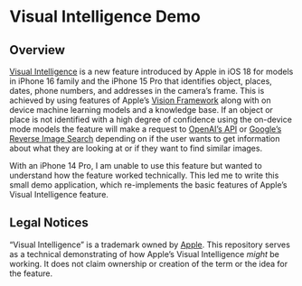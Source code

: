 # Visual Intelligence Demo
 
## Overview
[Visual Intelligence](https://support.apple.com/guide/iphone/use-visual-intelligence-iph12eb1545e/18.0/ios/18.0) is a new feature introduced by Apple in iOS 18 for models in iPhone 16 family and the iPhone 15 Pro that identifies object, places, dates, phone numbers, and addresses in the camera’s frame. This is achieved by using features of Apple’s [Vision Framework](https://developer.apple.com/documentation/vision) along with on device machine learning models and a knowledge base. If an object or place is not identified with a high degree of confidence using the on-device mode models the feature will make a request to [OpenAI’s API](https://platform.openai.com/docs/guides/images?api-mode=chat&format=base64-encoded) or [Google’s Reverse Image Search](https://images.google.com) depending on if the user wants to get information about what they are looking at or if they want to find similar images.

With an iPhone 14 Pro, I am unable to use this feature but wanted to understand how the feature worked technically. This led me to write this small demo application, which re-implements the basic features of Apple’s Visual Intelligence feature.



## Legal Notices
“Visual Intelligence” is a trademark owned by [Apple](apple.com). This repository serves as a technical demonstrating of how Apple’s Visual Intelligence *might* be working. It does not claim ownership or creation of the term or the idea for the feature.